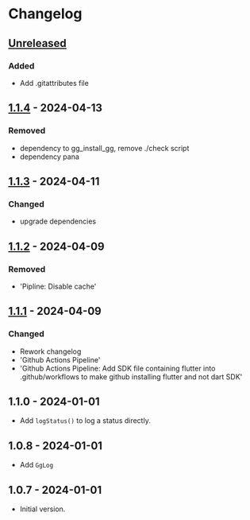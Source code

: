 # Changelog

## [Unreleased]

### Added

- Add .gitattributes file

## [1.1.4] - 2024-04-13

### Removed

- dependency to gg\_install\_gg, remove ./check script
- dependency pana

## [1.1.3] - 2024-04-11

### Changed

- upgrade dependencies

## [1.1.2] - 2024-04-09

### Removed

- 'Pipline: Disable cache'

## [1.1.1] - 2024-04-09

### Changed

- Rework changelog
- 'Github Actions Pipeline'
- 'Github Actions Pipeline: Add SDK file containing flutter into .github/workflows to make github installing flutter and not dart SDK'

## 1.1.0 - 2024-01-01

- Add `logStatus()` to log a status directly.

## 1.0.8 - 2024-01-01

- Add `GgLog`

## 1.0.7 - 2024-01-01

- Initial version.

[Unreleased]: https://github.com/inlavigo/gg_status_printer/compare/1.1.4...HEAD
[1.1.4]: https://github.com/inlavigo/gg_status_printer/compare/1.1.3...1.1.4
[1.1.3]: https://github.com/inlavigo/gg_status_printer/compare/1.1.2...1.1.3
[1.1.2]: https://github.com/inlavigo/gg_status_printer/compare/1.1.1...1.1.2
[1.1.1]: https://github.com/inlavigo/gg_status_printer/compare/1.1.0...1.1.1
